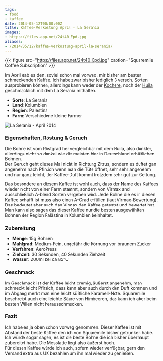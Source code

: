```yaml
---
tags:
- food
- kaffee
date: 2014-05-12T00:00:00Z
title: Kaffee-Verkostung April - La Serania
images: 
- https://files.app.net/24t40_Epd.jpg
aliases:
- /2014/05/12/kaffee-verkostung-april-la-serania/
---
```


{{< figure src="https://files.app.net/24t40_Epd.jpg" caption="Squaremile Coffee Subscription" >}}

Im April gab es den, soviel schon mal vorweg, mir bisher am besten schmeckenden Kaffee. Ich habe zwar bisher lediglich 3 versch. Sorten ausprobieren können, allerdings kann weder der [Kochere](http://blog.renem.net/2014/02/12/kaffee-verkostung-im-abo/), noch der [Huila](http://blog.renem.net/2014/05/09/kaffee-verkostung-marz-huila-colombia/) geschmacklich mit dem La Serania mithalten.

- __Sorte__: La Serania
- __Land__: Kolumbien
- __Region__: Palestina
- __Farm__: Verschiedene kleine Farmer

![La Serania - April 2014](https://files.app.net/24vx6y2o9.jpg)

### Eigenschaften, Röstung & Geruch

Die Bohne ist vom Röstgrad her vergleichbar mit dem Huila, also dunkler, allerdings nicht so dunkel wie die meisten hier in Deutschland erhältlichen Bohnen.  
Der Geruch geht dieses Mal nicht in Richtung Zitrus, sondern es duftet gan angenehm nach Pfirsich wenn man die Tüte öffnet, sehr sehr angenehm und nur ganz leicht, der Kaffee-Duft kommt trotzdem sehr gut zur Geltung.

Das besondere an diesem Kaffee ist wohl auch, dass der Name des Kaffees wieder nicht von einer Farm stammt, sondern von Virmax and ausschließlich A-blend Sorten vergeben wird. Jede Bohne die es in diesen Kaffee schafft ist muss also einen A-Grad erfüllen (laut Virmax-Bewertung). Das bedeutet aber auch das Virmax den Kaffee getestet und bewertet hat. Man kann also sagen das dieser Kaffee nur die besten ausgewählten Bohnen der Region Palästina in Kolumbien beinhaltet.

### Zubereitung

- __Menge__: 15g Bohnen
- __Mahlgrad__: Medium-Fein, ungefähr die Körnung von braunem Zucker
- __Verfahren__: AeroPress
- __Ziehzeit__: 30 Sekunden, 40 Sekunden Ziehzeit
- __Wasser__: 200ml bei ca 85°C

###  Geschmack
Im Geschmack ist der Kaffee leicht cremig, äußerst angenehm, man schmeckt leicht Pfirsich, dass kann aber auch durch den Duft kommen und im Abgang merkt man eine leicht süßliche Karamell-Note. Squaremile beschreibt auch eine leichte Säure von Himbeeren, das kann ich aber beim besten Willen nicht herausschmecken.

### Fazit
Ich habe es ja oben schon vorweg genommen. Dieser Kaffee ist mit Abstand der beste Kaffee den ich von Squaremile bisher getrunken habe. Ich würde sogar sagen, es ist die beste Bohne die ich bisher überhaupt zubereitet habe. Die Messlatte liegt also äußerst hoch.  
Für diesen Kaffee würde ich auch, sofern wieder verfügbar, gern den Versand extra aus UK bezahlen um ihn mal wieder zu genießen.
